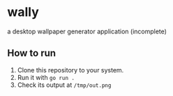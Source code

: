 # wally
a desktop wallpaper generator application (incomplete)


## How to run
1.  Clone this repository to your system.
2.  Run it with `go run .`
3.  Check its output at `/tmp/out.png`
